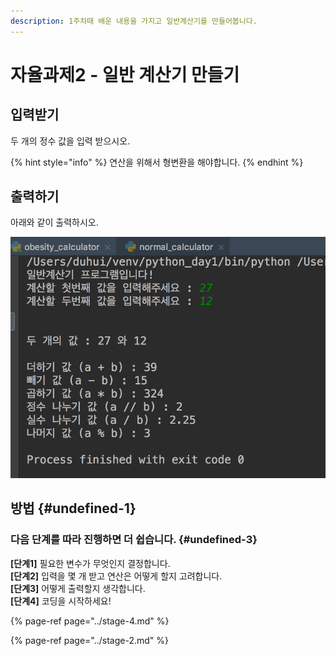 ```yaml
---
description: 1주차때 배운 내용을 가지고 일반계산기를 만들어봅니다.
---
```


# 자율과제2 - 일반 계산기 만들기

## 입력받기

두 개의 정수 값을 입력 받으시오.

{% hint style="info" %}
연산을 위해서 형변환을 해야합니다.
{% endhint %}

## 출력하기

아래와 같이 출력하시오.

![&#xC77C;&#xBC18; &#xACC4;&#xC0B0;&#xAE30; &#xCD9C;&#xB825;](../../.gitbook/assets/image%20%28141%29.png)

## 방법 {#undefined-1}

### **다음** **단계를** **따라** **진행하면** **더** **쉽습니다.** {#undefined-3}

**\[단계1\]** 필요한 변수가 무엇인지 결정합니다.  
**\[단계2\]** 입력을 몇 개 받고 연산은 어떻게 할지 고려합니다.  
**\[단계3\]** 어떻게 출력할지 생각합니다.  
**\[단계4\]** 코딩을 시작하세요!

{% page-ref page="../stage-4.md" %}

{% page-ref page="../stage-2.md" %}

